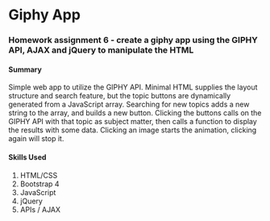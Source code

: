 # Giphy App
### Homework assignment 6 - create a giphy app using the GIPHY API, AJAX and jQuery to manipulate the HTML
#### Summary
Simple web app to utilize the GIPHY API. Minimal HTML supplies the layout structure and search feature, but the topic buttons are dynamically generated from a JavaScript array. Searching for new topics adds a new string to the array, and builds a new button. Clicking the buttons calls on the GIPHY API with that topic as subject matter, then calls a function to display the results with some data. Clicking an image starts the animation, clicking again will stop it.
#### Skills Used
1. HTML/CSS
1. Bootstrap 4
1. JavaScript
1. jQuery
1. APIs / AJAX
